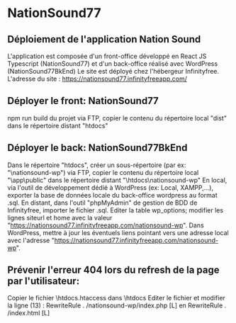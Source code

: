 # NationSound77
Déploiement de l'application Nation Sound
-----------------------------------------

L'application est composée d'un front-office développé en React JS Typescript (NationSound77) et d'un back-office réalisé avec WordPress (NationSound77BkEnd)
Le site est déployé chez l'hébergeur Infinityfree.
L'adresse du site : https://nationsound77.infinityfreeapp.com/

Déployer le front: NationSound77
------------------
npm run build du projet
via FTP, copier le contenu du répertoire local "dist" dans le répertoire distant "htdocs"

Déployer le back: NationSound77BkEnd
-----------------
Dans le répertoire "htdocs", créer un sous-répertoire (par ex: "\nationsound-wp")
via FTP, copier le contenu du répertoire local "\app\public" dans le répertoire distant "\htdocs\nationsound-wp"
En local, via l'outil de développement dédié à WordPress (ex: Local, XAMPP,...), exporter la base de données locale du back-office wordpress au format .sql.
En distant, dans l'outil "phpMyAdmin" de gestion de BDD de Infinityfree, importer le fichier .sql.
Editer la table wp_options; modifier les lignes siteurl et home avec la valeur "https://nationsound77.infinityfreeapp.com/nationsound-wp".
Dans WordPress, mettre à jour les éventuels liens pointant vers une adresse local avec l'adresse "https://nationsound77.infinityfreeapp.com/nationsound-wp".

Prévenir l'erreur 404 lors du refresh de la page par l'utilisateur:
----------------------
Copier le fichier \htdocs\.htaccess dans \htdocs
Editer le fichier et modifier la ligne (13) :
   RewriteRule . /nationsound-wp/index.php [L]
en RewriteRule . /index.html [L]
